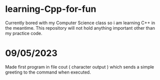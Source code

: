 # learning-Cpp-for-fun
Currently bored with my Computer Science class so i am learning C++ in the meantime. This repository will not hold anything important other than my practice code.

# 09/05/2023
Made first program in file cout ( character output ) which sends a simple greeting to the command when executed.
